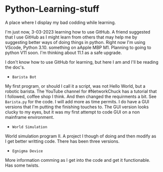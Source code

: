# Python-Learning-stuff
A place where I display my bad codding while learning.

I'm just now, 3-03-2023 learning how to use GitHub. A friend suggested that I use GitHub as I might learn from others that may help me by suggesting better ways of doing things in python. Right now I'm using VScode, Python 3.10. something on aApple MBP M1. Planning to going to python V11 soon. I'm thinking about 11.1 as a safe upgrade.

I don't know how to use GitHub for learning, but here I am and I'll be reading the doc's.

- `Barista Bot`

My first program, or should I call it a script, was not Hello World, but a robotic barista. The YouTube channel for #NetworkChuck has a tutorial that I followed, coffee shop I think. And then changed the requirments a bit. See `Barista.py` for the code. I will add more as time permits. I do have a GUI versions that I'm putting the finishing touches to. The GUI version looks clucky to my eyes, but it was my first attempt to code GUI on a non mainframe environment.

- `World Simulation`

World simulation program II. A project I though of doing and then modify as I get better writting code. There has been three versions.

- `Egnigma Device`

More information comming as I get into the code and get it functionable. Has some twists.
